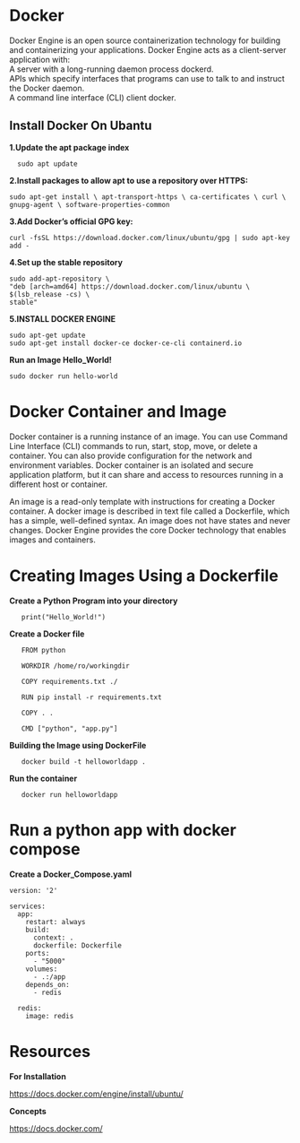 # Docker
<p> Docker Engine is an open source containerization technology for building and containerizing your applications. Docker Engine acts as a client-server application with:<br>
A server with a long-running daemon process dockerd.<br>
APIs which specify interfaces that programs can use to talk to and instruct the Docker daemon.<br>
A command line interface (CLI) client docker.<br>

## Install Docker On Ubantu

**1.Update the apt package index**
 
   ```  sudo apt update```
   
**2.Install packages to allow apt to use a repository over HTTPS:**  
   
   `sudo apt-get install \
    apt-transport-https \
    ca-certificates \
    curl \
    gnupg-agent \
    software-properties-common`
    
**3.Add Docker’s official GPG key:**

    curl -fsSL https://download.docker.com/linux/ubuntu/gpg | sudo apt-key add -
**4.Set up the stable repository**

    sudo add-apt-repository \
    "deb [arch=amd64] https://download.docker.com/linux/ubuntu \
    $(lsb_release -cs) \
    stable"
   
**5.INSTALL DOCKER ENGINE**

    sudo apt-get update
    sudo apt-get install docker-ce docker-ce-cli containerd.io
    
**Run an Image Hello_World!**

    sudo docker run hello-world
    
# Docker Container and Image

   <p>Docker container is a running instance of an image. You can use Command Line Interface (CLI) commands to run, start, stop, move, or delete a container. You can also provide configuration for the network and environment variables. Docker container is an isolated and secure application platform, but it can share and access to resources running in a different host or container.</p>
   
   <p>An image is a read-only template with instructions for creating a Docker container. A docker image is described in text file called a Dockerfile, which has a simple, well-defined syntax. An image does not have states and never changes. Docker Engine provides the core Docker technology that enables images and containers.</p>
   
# Creating Images Using a Dockerfile

   **Create a Python Program into your directory**
      
       print("Hello_World!")
       
   **Create a Docker file**   
      
       FROM python
       
       WORKDIR /home/ro/workingdir

       COPY requirements.txt ./
       
       RUN pip install -r requirements.txt

       COPY . . 

       CMD ["python", "app.py"]
       
**Building the Image using DockerFile**

       docker build -t helloworldapp .
       
**Run the container**
     
       docker run helloworldapp
       
       
# Run a python app with docker compose

  **Create a Docker_Compose.yaml**
  
    version: '2' 

    services:
      app:
        restart: always
        build: 
          context: .
          dockerfile: Dockerfile
        ports:
          - "5000"
        volumes:
          - .:/app
        depends_on:
          - redis

      redis:
        image: redis
  
     
# Resources

  **For Installation**
  
   https://docs.docker.com/engine/install/ubuntu/
      
  **Concepts**
  
   https://docs.docker.com/
       
   
      
      
      
   
   



